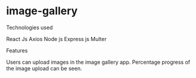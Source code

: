# image-gallery
Technologies used

React Js
Axios
Node js
Express js
Multer

Features

Users can upload images in the image gallery app. Percentage progress of the image upload can be seen. 
